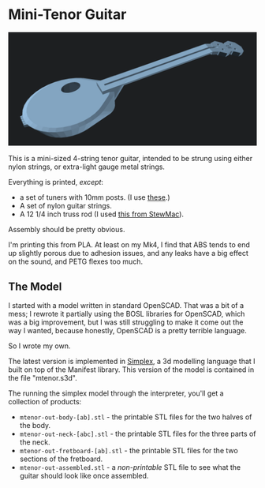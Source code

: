 # Mini-Tenor Guitar

![3d image of the tenor guitar](tenor-image.png)

This is a mini-sized 4-string tenor guitar, intended to be strung using either nylon strings, or extra-light
gauge metal strings.

Everything is printed, _except_:
* a set of tuners with 10mm posts. (I use [these](https://www.amazon.com/gp/product/B0789YL6JF/ref=ppx_yo_dt_b_search_asin_image?ie=UTF8&psc=1).)
* A set of nylon guitar strings.
* A 12 1/4 inch truss rod (I used [this from StewMac](https://www.amazon.com/gp/product/B07HPBZ3NH/ref=ox_sc_act_title_1?smid=A1BA2XBPZFTT2S&psc=1)).

Assembly should be pretty obvious.

I'm printing this from PLA. At least on my Mk4, I find that ABS tends to
end up slightly porous due to adhesion issues, and any leaks have a big
effect on the sound, and PETG flexes too much.

## The Model

I started with a model written in standard OpenSCAD. That was a bit of a mess; I rewrote it partially using the BOSL libraries for OpenSCAD, which was a big improvement, but I was still struggling to make it come out the way I wanted, because honestly, OpenSCAD is a pretty terrible language.

So I wrote my own.

The latest version is implemented in [Simplex](https://github.com/MarkChuCarroll/simplex), a 3d modelling
language that I built on top of the Manifest library. This
version of the model is contained in the file "mtenor.s3d".

The running the simplex model through the interpreter, you'll
get a collection of products:
* `mtenor-out-body-[ab].stl` - the printable STL files for the
  two halves of the body.
* `mtenor-out-neck-[abc].stl` - the printable STL files for
   the three parts of the neck.
* `mtenor-out-fretboard-[ab].stl` - the printable STL files
   for the two sections of the fretboard.
* `mtenor-out-assembled.stl` - a _non-printable_ STL file
  to see what the guitar should look like once assembled.
